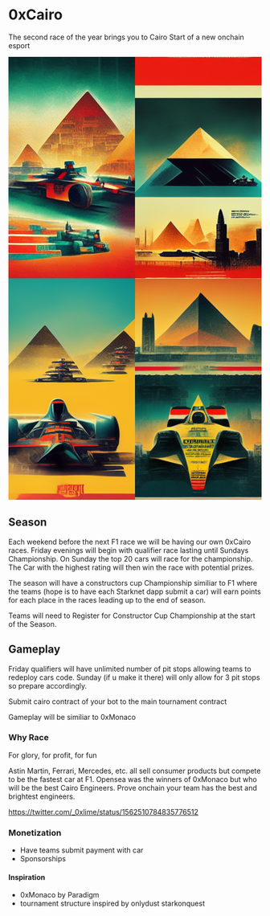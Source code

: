 # 0xCairo
The second race of the year brings you to Cairo
Start of a new onchain esport

![alt text](./midjourney_oxcairo.png)

## Season

Each weekend before the next F1 race we will be having our own 0xCairo races.
Friday evenings will begin with qualifier race lasting until Sundays Championship. 
On Sunday the top 20 cars will race for the championship.
The Car with the highest rating will then win the race with potential prizes.

The season will have a constructors cup Championship similiar to F1 where 
the teams (hope is to have each Starknet dapp submit a car) will earn points for each
place in the races leading up to the end of season.

Teams will need to Register for Constructor Cup Championship at the start of the Season.

## Gameplay

Friday qualifiers will have unlimited number of pit stops allowing teams to redeploy cars code.
Sunday (if u make it there) will only allow for 3 pit stops so prepare accordingly.

Submit cairo contract of your bot to the main tournament contract

Gameplay will be similiar to 0xMonaco

### Why Race

For glory, for profit, for fun

Astin Martin, Ferrari, Mercedes, etc. all sell consumer products but compete to be the fastest car at F1.
Opensea was the winners of 0xMonaco but who will be the best Cairo Engineers.
Prove onchain your team has the best and brightest engineers.

https://twitter.com/_0xlime/status/1562510784835776512

### Monetization

- Have teams submit payment with car
- Sponsorships


#### Inspiration

- 0xMonaco by Paradigm
- tournament structure inspired by onlydust starkonquest 
